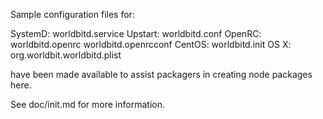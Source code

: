 Sample configuration files for:

SystemD: worldbitd.service
Upstart: worldbitd.conf
OpenRC:  worldbitd.openrc
         worldbitd.openrcconf
CentOS:  worldbitd.init
OS X:    org.worldbit.worldbitd.plist

have been made available to assist packagers in creating node packages here.

See doc/init.md for more information.
